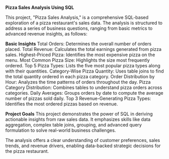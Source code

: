 **Pizza Sales Analysis Using SQL**

This project, "Pizza Sales Analysis," is a comprehensive SQL-based exploration of a pizza restaurant's sales data. 
The analysis is structured to address a series of business questions, ranging from basic metrics to advanced revenue insights, as follows:

**Basic Insights**
Total Orders: Determines the overall number of orders placed.
Total Revenue: Calculates the total earnings generated from pizza sales.
Highest-Priced Pizza: Identifies the most expensive pizza on the menu.
Most Common Pizza Size: Highlights the size most frequently ordered.
Top 5 Pizza Types: Lists the five most popular pizza types along with their quantities.
Category-Wise Pizza Quantity: Uses table joins to find the total quantity ordered in each pizza category.
Order Distribution by Hour: Analyzes the time patterns of orders throughout the day.
Pizza Category Distribution: Combines tables to understand pizza orders across categories.
Daily Averages: Groups orders by date to compute the average number of pizzas sold daily.
Top 3 Revenue-Generating Pizza Types: Identifies the most ordered pizzas based on revenue.

**Project Goals**
This project demonstrates the power of SQL in deriving actionable insights from raw sales data. 
It emphasizes skills like data aggregation, complex table joins, grouping, and advanced query formulation to solve real-world business challenges.

The analysis offers a clear understanding of customer preferences, sales trends, and revenue drivers, enabling data-backed strategic decisions for the pizza restaurant.
